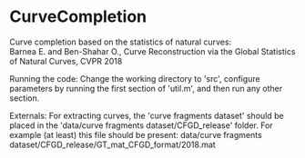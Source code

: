 # CurveCompletion
Curve completion based on the statistics of natural curves: <br>
Barnea E. and Ben-Shahar O., Curve Reconstruction via the Global Statistics of Natural Curves, CVPR 2018


Running the code:
Change the working directory to 'src', configure parameters by running the first section of 'util.m', and then run any other section.

Externals:
For extracting curves, the 'curve fragments dataset' should be placed in the 'data/curve fragments dataset/CFGD_release' folder. For example (at least) this file should be present:
data/curve fragments dataset/CFGD_release/GT_mat_CFGD_format/2018.mat

